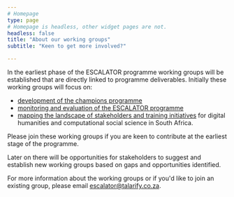 ```yaml
---
# Homepage
type: page
# Homepage is headless, other widget pages are not.
headless: false
title: "About our working groups"
subtitle: "Keen to get more involved?"

---
```


In the earliest phase of the ESCALATOR programme working groups will be established that are directly linked to programme deliverables. Initially these working groups will focus on:
- [development of the champions programme](../champions)
- [monitoring and evaluation of the ESCALATOR programme](../monitor)
- [mapping the landscape of stakeholders and training initiatives](../initiatives) for digital humanities and computational social science in South Africa.

Please join these working groups if you are keen to contribute at the earliest stage of the programme.

Later on there will be opportunities for stakeholders to suggest and establish new working groups based on gaps and opportunities identified.

For more information about the working groups or if you'd like to join an existing group, please email [escalator@talarify.co.za](mailto:escalator@talarify.co.za).